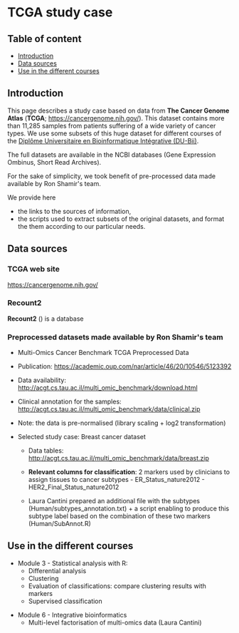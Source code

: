 # TCGA study case

## Table of content

- [Introduction](#introduction)
- [Data sources](#data-sources)
- [Use in the different courses](#use-in-the-different-courses)

## Introduction

This page describes a study case based on data from **The Cancer Genome Atlas** (**TCGA**; <https://cancergenome.nih.gov/>). This dataset contains more than 11,285 samples from patients suffering of a wide variety of cancer types. We use some subsets of this huge dataset for different courses of the [Diplôme Universitaire en Bioinformatique Intégrative (DU-Bii)](https://du-bii.github.io/accueil). 

The full datasets are available in the NCBI databases (Gene Expression Ombinus, Short Read Archives). 

For the sake of simplicity, we took benefit of pre-processed data made available by Ron Shamir's team.

We provide here 

- the links to the sources of information,
- the scripts used to extract subsets of the original datasets, and format the them according to our particular needs.


## Data sources

### TCGA web site

<https://cancergenome.nih.gov/>

### Recount2

**Recount2** () is a database

### Preprocessed datasets made available by Ron Shamir's team

- Multi-Omics Cancer Benchmark TCGA Preprocessed Data
- Publication: <https://academic.oup.com/nar/article/46/20/10546/5123392>
- Data availability: <http://acgt.cs.tau.ac.il/multi_omic_benchmark/download.html>
- Clinical annotation for the samples: <http://acgt.cs.tau.ac.il/multi_omic_benchmark/data/clinical.zip>

- Note: the data is pre-normalised (library scaling + log2 transformation)

- Selected study case: Breast cancer dataset

    - Data tables: <http://acgt.cs.tau.ac.il/multi_omic_benchmark/data/breast.zip>
    - **Relevant columns for classification**: 2 markers used by clinicians to assign tissues to cancer subtypes
            - ER_Status_nature2012
            - HER2_Final_Status_nature2012
       
       
     - Laura Cantini prepared an additional file with the subtypes (Human/subtypes_annotation.txt) + a script enabling to produce this subtype label based on the combination of these two markers (Human/SubAnnot.R)

## Use in the different courses

- Module 3 - Statistical analysis with R:
    - Differential analysis
    - Clustering
    - Evaluation of classifications: compare clustering results with markers
    - Supervised classification

<!--- Module 4: méthodes et outils bioinformatiques ? To check with Olivier and Olivier. -->

- Module 6 - Integrative bioinformatics
    - Multi-level factorisation of multi-omics data (Laura Cantini)

 
